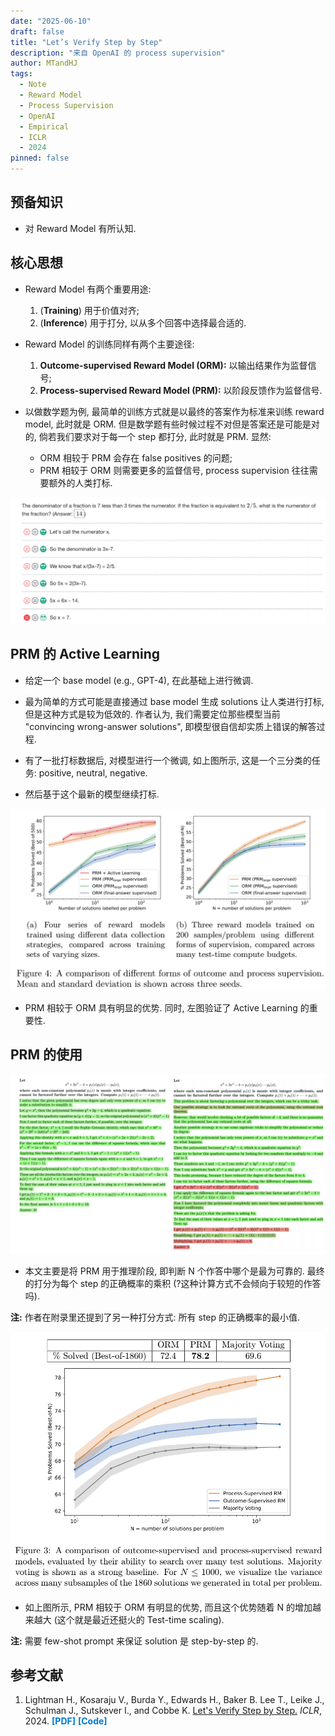 ```yaml
---
date: "2025-06-10"
draft: false
title: "Let’s Verify Step by Step"
description: "来自 OpenAI 的 process supervision"
author: MTandHJ
tags:
  - Note
  - Reward Model
  - Process Supervision
  - OpenAI
  - Empirical
  - ICLR
  - 2024
pinned: false
---
```



## 预备知识

- 对 Reward Model 有所认知.

## 核心思想

- Reward Model 有两个重要用途:
    1. (**Training**) 用于价值对齐;
    2. (**Inference**) 用于打分, 以从多个回答中选择最合适的.

- Reward Model 的训练同样有两个主要途径:
    1. **Outcome-supervised Reward Model (ORM):** 以输出结果作为监督信号;
    2. **Process-supervised Reward Model (PRM):** 以阶段反馈作为监督信号.

- 以做数学题为例, 最简单的训练方式就是以最终的答案作为标准来训练 reward model, 此时就是 ORM. 但是数学题有些时候过程不对但是答案还是可能是对的, 倘若我们要求对于每一个 step 都打分, 此时就是 PRM. 显然:
    - ORM 相较于 PRM 会存在 false positives 的问题;
    - PRM 相较于 ORM 则需要更多的监督信号, process supervision 往往需要额外的人类打标.

![20250610104209](https://raw.githubusercontent.com/MTandHJ/blog_source/master/images/20250610104209.png)

## PRM 的 Active Learning

- 给定一个 base model (e.g., GPT-4), 在此基础上进行微调. 

- 最为简单的方式可能是直接通过 base model 生成 solutions 让人类进行打标, 但是这种方式是较为低效的. 作者认为, 我们需要定位那些模型当前 "convincing wrong-answer solutions", 即模型很自信却实质上错误的解答过程.

- 有了一批打标数据后, 对模型进行一个微调, 如上图所示, 这是一个三分类的任务: positive, neutral, negative. 

- 然后基于这个最新的模型继续打标.

![20250610105603](https://raw.githubusercontent.com/MTandHJ/blog_source/master/images/20250610105603.png)

- PRM 相较于 ORM 具有明显的优势. 同时, 左图验证了 Active Learning 的重要性.


## PRM 的使用

![20250610105044](https://raw.githubusercontent.com/MTandHJ/blog_source/master/images/20250610105044.png)

- 本文主要是将 PRM 用于推理阶段, 即判断 N 个作答中哪个是最为可靠的. 最终的打分为每个 step 的正确概率的乘积 (?这种计算方式不会倾向于较短的作答吗).

**注:** 作者在附录里还提到了另一种打分方式: 所有 step 的正确概率的最小值.

![20250610105811](https://raw.githubusercontent.com/MTandHJ/blog_source/master/images/20250610105811.png)

- 如上图所示, PRM 相较于 ORM 有明显的优势, 而且这个优势随着 N 的增加越来越大 (这个就是最近还挺火的 Test-time scaling).


**注:** 需要 few-shot prompt 来保证 solution 是 step-by-step 的.

## 参考文献

<ol class="reference">
  <li>
    Lightman H., Kosaraju V., Burda Y., Edwards H., Baker B.
    Lee T., Leike J., Schulman J., Sutskever I., and Cobbe K.
    <u>Let's Verify Step by Step.</u>
    <i>ICLR</i>, 2024.
    <a href="http://arxiv.org/abs/2305.20050" style="color: #007acc; font-weight: bold; text-decoration: none;">[PDF]</a>
    <a href="https://github.com/openai/prm800k" style="color: #007acc; font-weight: bold; text-decoration: none;">[Code]</a>
  </li>
  <!-- 添加更多文献条目 -->
</ol>